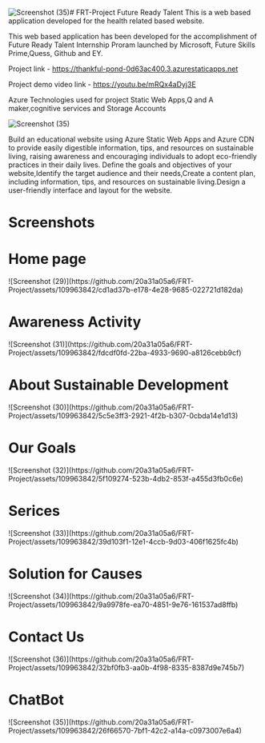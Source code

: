 ![Screenshot (35)](https://github.com/20a31a05a6/FRT-Project/assets/109963842/6c51a064-8e02-4b2f-8eb1-39708a16e550)# FRT-Project
Future Ready Talent
This is a web based application developed for the health related based website.

This web based application has been developed for the accomplishment of Future Ready Talent Internship Proram launched by Microsoft, Future Skills Prime,Quess, Github and EY.

Project link - https://thankful-pond-0d63ac400.3.azurestaticapps.net

Project demo video link - https://youtu.be/mRQx4aDyj3E

Azure Technologies used for project Static Web Apps,Q and A maker,cognitive services and Storage Accounts

![Screenshot (35)](https://github.com/20a31a05a6/FRT-Project/assets/109963842/80ee50f9-be4d-4869-bb59-51e864ae6d4d)


Build an educational website using Azure Static Web Apps and Azure CDN to provide easily digestible information, tips, and resources on sustainable living, raising awareness and encouraging individuals to adopt eco-friendly practices in their daily lives.
Define the goals and objectives of your website,Identify the target audience and their needs,Create a content plan, including information, tips, and resources on sustainable living.Design a user-friendly interface and layout for the website.
<h1>Screenshots</h1>
<h1>Home page</h1>
![Screenshot (29)](https://github.com/20a31a05a6/FRT-Project/assets/109963842/cd1ad37b-e178-4e28-9685-022721d182da)

<h1>Awareness Activity</h1>
![Screenshot (31)](https://github.com/20a31a05a6/FRT-Project/assets/109963842/fdcdf0fd-22ba-4933-9690-a8126cebb9cf)

<h1>About Sustainable Development</h1>
![Screenshot (30)](https://github.com/20a31a05a6/FRT-Project/assets/109963842/5c5e3ff3-2921-4f2b-b307-0cbda14e1d13)

<h1>Our Goals</h1>
![Screenshot (32)](https://github.com/20a31a05a6/FRT-Project/assets/109963842/5f109274-523b-4db2-853f-a455d3fb0c6e)
<h1>Serices</h1>
![Screenshot (33)](https://github.com/20a31a05a6/FRT-Project/assets/109963842/39d103f1-12e1-4ccb-9d03-406f1625fc4b)

<h1>Solution for Causes</h1>
![Screenshot (34)](https://github.com/20a31a05a6/FRT-Project/assets/109963842/9a9978fe-ea70-4851-9e76-161537ad8ffb)

<h1>Contact Us</h1>
![Screenshot (36)](https://github.com/20a31a05a6/FRT-Project/assets/109963842/32bf0fb3-aa0b-4f98-8335-8387d9e745b7)

<h1>ChatBot</h1>
![Screenshot (35)](https://github.com/20a31a05a6/FRT-Project/assets/109963842/26f66570-7bf1-42c2-a14a-c0973007e6a4)







